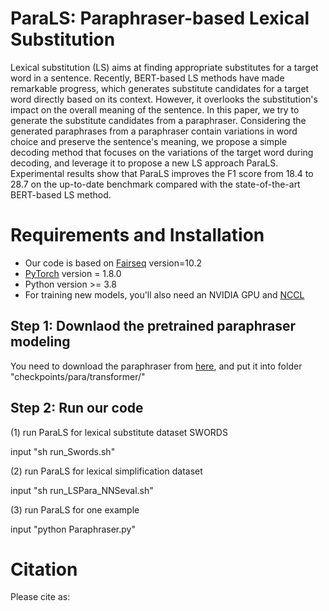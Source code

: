 # ParaLS: Paraphraser-based Lexical Substitution

Lexical substitution (LS) aims at finding appropriate substitutes for a target word in a sentence. Recently, BERT-based LS methods have made remarkable progress, which generates substitute candidates for a target word directly based on its context. However, it overlooks the substitution's impact on the overall meaning of the sentence. In this paper, we try to generate the substitute candidates from a paraphraser. Considering the generated paraphrases from a paraphraser contain variations in word choice and preserve the sentence's meaning, we propose a simple decoding method that focuses on the variations of the target word during decoding, and leverage it to propose a new LS approach ParaLS. Experimental results show that ParaLS improves the F1 score from 18.4 to 28.7 on the up-to-date benchmark compared with the state-of-the-art BERT-based LS method.



# Requirements and Installation

*  Our code is based on [Fairseq](https://github.com/pytorch/fairseq) version=10.2
* [PyTorch](http://pytorch.org/) version = 1.8.0
* Python version >= 3.8
* For training new models, you'll also need an NVIDIA GPU and [NCCL](https://github.com/NVIDIA/nccl)

## Step 1: Downlaod the pretrained paraphraser modeling

You need to download the paraphraser from [here](https://drive.google.com/file/d/1o5fUGJnTxMe9ASQWTxIlbWmbEqN_RQ6D/view?usp=sharing), and put it into folder "checkpoints/⁨para⁩/transformer/⁩"

## Step 2: Run our code 

(1) run ParaLS for lexical substitute dataset SWORDS

input "sh run_Swords.sh"

(2) run ParaLS for lexical simplification dataset 

input "sh run_LSPara_NNSeval.sh"

(3) run ParaLS for one example

input "python Paraphraser.py"


# Citation

Please cite as:

``` bibtex

```
